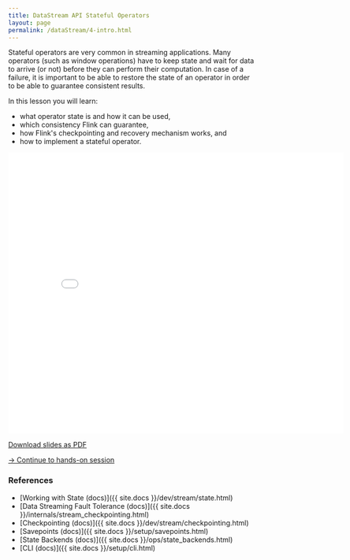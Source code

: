 ```yaml
---
title: DataStream API Stateful Operators
layout: page
permalink: /dataStream/4-intro.html
---
```


Stateful operators are very common in streaming applications. Many operators (such as window operations) have to keep state and wait for data to arrive (or not) before they can perform their computation. In case of a failure, it is important to be able to restore the state of an operator in order to be able to guarantee consistent results.

In this lesson you will learn:

* what operator state is and how it can be used,
* which consistency Flink can guarantee,
* how Flink's checkpointing and recovery mechanism works, and
* how to implement a stateful operator.

<iframe src="//www.slideshare.net/slideshow/embed_code/key/blWilhA2bGYIkY" width="680" height="571" frameborder="0" marginwidth="0" marginheight="0" scrolling="no"></iframe>

[Download slides as PDF]({{site.baseurl}}/slides/flink_stream_statefulOps.pdf)

[-> Continue to hands-on session]({{site.baseurl}}/dataStream/4-handsOn.html)

### References

- [Working with State (docs)]({{ site.docs }}/dev/stream/state.html)
- [Data Streaming Fault Tolerance (docs)]({{ site.docs }}/internals/stream_checkpointing.html)
- [Checkpointing (docs)]({{ site.docs }}/dev/stream/checkpointing.html)
- [Savepoints (docs)]({{ site.docs }}/setup/savepoints.html)
- [State Backends (docs)]({{ site.docs }}/ops/state_backends.html)
- [CLI (docs)]({{ site.docs }}/setup/cli.html)
